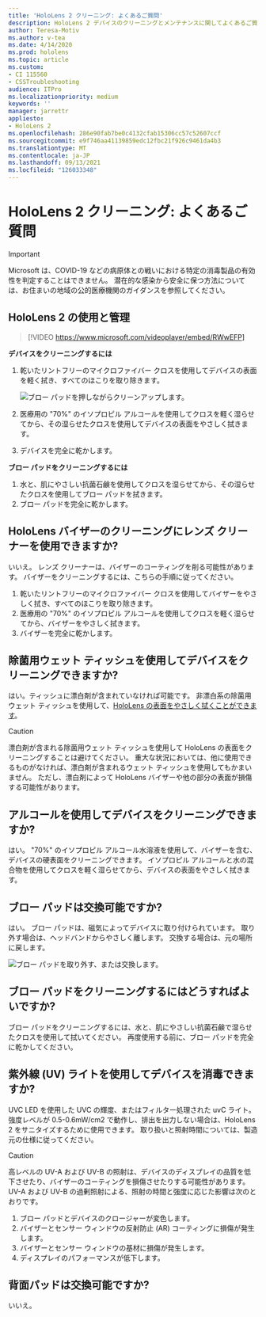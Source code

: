 ```yaml
---
title: 'HoloLens 2 クリーニング: よくあるご質問'
description: HoloLens 2 デバイスのクリーニングとメンテナンスに関してよくあるご質問に対する最新の回答を取得します。
author: Teresa-Motiv
ms.author: v-tea
ms.date: 4/14/2020
ms.prod: hololens
ms.topic: article
ms.custom:
- CI 115560
- CSSTroubleshooting
audience: ITPro
ms.localizationpriority: medium
keywords: ''
manager: jarrettr
appliesto:
- HoloLens 2
ms.openlocfilehash: 286e90fab7be0c4132cfab15306cc57c52607ccf
ms.sourcegitcommit: e9f746aa41139859edc12fbc21f926c9461da4b3
ms.translationtype: MT
ms.contentlocale: ja-JP
ms.lasthandoff: 09/13/2021
ms.locfileid: "126033348"
---
```

# <a name="hololens-2-cleaning-faq"></a>HoloLens 2 クリーニング: よくあるご質問

> [!IMPORTANT]  
> Microsoft は、COVID-19 などの病原体との戦いにおける特定の消毒製品の有効性を判定することはできません。 潜在的な感染から安全に保つ方法については、お住まいの地域の公的医療機関のガイダンスを参照してください。  

## <a name="hololens-2-use-and-care"></a>HoloLens 2 の使用と管理

> [!VIDEO https://www.microsoft.com/videoplayer/embed/RWwEFP]

<!-- <iframe src="https://channel9.msdn.com/Shows/Docs-Mixed-Reality/HoloLens-2-Use-and-Care/player" width="960" height="540" allowFullScreen frameBorder="0" title="HoloLens 2 Use and Care - Microsoft Channel 9 Video"></iframe> -->

**デバイスをクリーニングするには**

1. 乾いたリントフリーのマイクロファイバー クロスを使用してデバイスの表面を軽く拭き、すべてのほこりを取り除きます。

   ![ブロー パッドを押しながらクリーンアップします。](images/hl2-cleaning.png)

2. 医療用の "70%" のイソプロピル アルコールを使用してクロスを軽く湿らせてから、その湿らせたクロスを使用してデバイスの表面をやさしく拭きます。

3. デバイスを完全に乾かします。

**ブロー パッドをクリーニングするには**

1. 水と、肌にやさしい抗菌石鹸を使用してクロスを湿らせてから、その湿らせたクロスを使用してブロー パッドを拭きます。
1. ブロー パッドを完全に乾かします。

## <a name="can-i-use-any-lens-cleaner-for-cleaning-the-hololens-visor"></a>HoloLens バイザーのクリーニングにレンズ クリーナーを使用できますか?

いいえ。 レンズ クリーナーは、バイザーのコーティングを削る可能性があります。 バイザーをクリーニングするには、こちらの手順に従ってください。  

1. 乾いたリントフリーのマイクロファイバー クロスを使用してバイザーをやさしく拭き、すべてのほこりを取り除きます。
1. 医療用の "70%" のイソプロピル アルコールを使用してクロスを軽く湿らせてから、バイザーをやさしく拭きます。
1. バイザーを完全に乾かします。

## <a name="can-i-use-disinfecting-wipes-to-clean-the-device"></a>除菌用ウェット ティッシュを使用してデバイスをクリーニングできますか?

はい。ティッシュに漂白剤が含まれていなければ可能です。 非漂白系の除菌用ウェット ティッシュを使用して、[HoloLens の表面をやさしく拭くことができます](#hololens-2-use-and-care)。  

> [!CAUTION]  
> 漂白剤が含まれる除菌用ウェット ティッシュを使用して HoloLens の表面をクリーニングすることは避けてください。 重大な状況においては、他に使用できるものがなければ、漂白剤が含まれるウェット ティッシュを使用してもかまいません。 ただし、漂白剤によって HoloLens バイザーや他の部分の表面が損傷する可能性があります。

## <a name="can-i-use-alcohol-to-clean-the-device"></a>アルコールを使用してデバイスをクリーニングできますか?

はい。 "70%" のイソプロピル アルコール水溶液を使用して、バイザーを含む、デバイスの硬表面をクリーニングできます。 イソプロピル アルコールと水の混合物を使用してクロスを軽く湿らせてから、デバイスの表面をやさしく拭きます。

## <a name="is-the-brow-pad-replaceable"></a>ブロー パッドは交換可能ですか?

はい。 ブロー パッドは、磁気によってデバイスに取り付けられています。 取り外す場合は、ヘッドバンドからやさしく離します。 交換する場合は、元の場所に戻します。

![ブロー パッドを取り外す、または交換します。](images/hololens2-remove-browpad.png)

## <a name="how-can-i-clean-the-brow-pad"></a>ブロー パッドをクリーニングするにはどうすればよいですか?

ブロー パッドをクリーニングするには、水と、肌にやさしい抗菌石鹸で湿らせたクロスを使用して拭いてください。 再度使用する前に、ブロー パッドを完全に乾かしてください。

## <a name="can-i-use-ultraviolet-uv-light-to-sanitize-the-device"></a>紫外線 (UV) ライトを使用してデバイスを消毒できますか?

UVC LED を使用した UVC の輝度、またはフィルター処理された uvC ライト。強度レベルが 0.5-0.6mW/cm2 で動作し、排出を出力しない場合は、HoloLens 2 をサニタイズするために使用できます。 取り扱いと照射時間については、製造元の仕様に従ってください。

> [!CAUTION]  
> 高レベルの UV-A および UV-B の照射は、デバイスのディスプレイの品質を低下させたり、バイザーのコーティングを損傷させたりする可能性があります。 UV-A および UV-B の過剰照射による、照射の時間と強度に応じた影響は次のとおりです。
>  
> 1. ブロー パッドとデバイスのクロージャーが変色します。
> 1. バイザーとセンサー ウィンドウの反射防止 (AR) コーティングに損傷が発生します。
> 1. バイザーとセンサー ウィンドウの基材に損傷が発生します。
> 1. ディスプレイのパフォーマンスが低下します。

## <a name="is-the-rear-pad-replaceable"></a>背面パッドは交換可能ですか?

いいえ。
